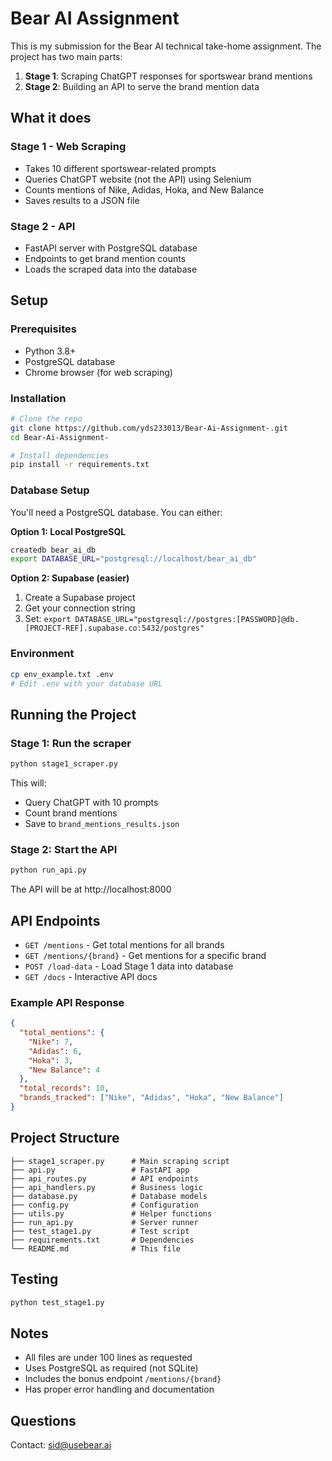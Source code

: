 # Bear AI Assignment

This is my submission for the Bear AI technical take-home assignment. The project has two main parts:

1. **Stage 1**: Scraping ChatGPT responses for sportswear brand mentions
2. **Stage 2**: Building an API to serve the brand mention data

## What it does

### Stage 1 - Web Scraping
- Takes 10 different sportswear-related prompts
- Queries ChatGPT website (not the API) using Selenium
- Counts mentions of Nike, Adidas, Hoka, and New Balance
- Saves results to a JSON file

### Stage 2 - API
- FastAPI server with PostgreSQL database
- Endpoints to get brand mention counts
- Loads the scraped data into the database

## Setup

### Prerequisites
- Python 3.8+
- PostgreSQL database
- Chrome browser (for web scraping)

### Installation
```bash
# Clone the repo
git clone https://github.com/yds233013/Bear-Ai-Assignment-.git
cd Bear-Ai-Assignment-

# Install dependencies
pip install -r requirements.txt
```

### Database Setup
You'll need a PostgreSQL database. You can either:

**Option 1: Local PostgreSQL**
```bash
createdb bear_ai_db
export DATABASE_URL="postgresql://localhost/bear_ai_db"
```

**Option 2: Supabase (easier)**
1. Create a Supabase project
2. Get your connection string
3. Set: `export DATABASE_URL="postgresql://postgres:[PASSWORD]@db.[PROJECT-REF].supabase.co:5432/postgres"`

### Environment
```bash
cp env_example.txt .env
# Edit .env with your database URL
```

## Running the Project

### Stage 1: Run the scraper
```bash
python stage1_scraper.py
```
This will:
- Query ChatGPT with 10 prompts
- Count brand mentions
- Save to `brand_mentions_results.json`

### Stage 2: Start the API
```bash
python run_api.py
```
The API will be at http://localhost:8000

## API Endpoints

- `GET /mentions` - Get total mentions for all brands
- `GET /mentions/{brand}` - Get mentions for a specific brand  
- `POST /load-data` - Load Stage 1 data into database
- `GET /docs` - Interactive API docs

### Example API Response
```json
{
  "total_mentions": {
    "Nike": 7,
    "Adidas": 6,
    "Hoka": 3,
    "New Balance": 4
  },
  "total_records": 10,
  "brands_tracked": ["Nike", "Adidas", "Hoka", "New Balance"]
}
```

## Project Structure
```
├── stage1_scraper.py      # Main scraping script
├── api.py                 # FastAPI app
├── api_routes.py          # API endpoints
├── api_handlers.py        # Business logic
├── database.py            # Database models
├── config.py              # Configuration
├── utils.py               # Helper functions
├── run_api.py             # Server runner
├── test_stage1.py         # Test script
├── requirements.txt       # Dependencies
└── README.md              # This file
```

## Testing
```bash
python test_stage1.py
```

## Notes
- All files are under 100 lines as requested
- Uses PostgreSQL as required (not SQLite)
- Includes the bonus endpoint `/mentions/{brand}`
- Has proper error handling and documentation

## Questions
Contact: sid@usebear.ai 
